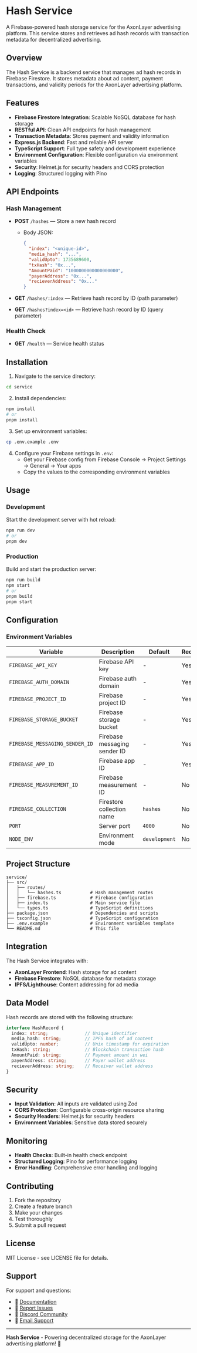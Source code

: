 # Hash Service

A Firebase-powered hash storage service for the AxonLayer advertising platform. This service stores and retrieves ad hash records with transaction metadata for decentralized advertising.

## Overview

The Hash Service is a backend service that manages ad hash records in Firebase Firestore. It stores metadata about ad content, payment transactions, and validity periods for the AxonLayer advertising platform.

## Features

- **Firebase Firestore Integration**: Scalable NoSQL database for hash storage
- **RESTful API**: Clean API endpoints for hash management
- **Transaction Metadata**: Stores payment and validity information
- **Express.js Backend**: Fast and reliable API server
- **TypeScript Support**: Full type safety and development experience
- **Environment Configuration**: Flexible configuration via environment variables
- **Security**: Helmet.js for security headers and CORS protection
- **Logging**: Structured logging with Pino

## API Endpoints

### Hash Management

- **POST** `/hashes` — Store a new hash record
  - Body JSON:
    ```json
    {
      "index": "<unique-id>",
      "media_hash": "...",
      "validUpto": 1735689600,
      "txHash": "0x...",
      "AmountPaid": "1000000000000000000",
      "payerAddress": "0x...",
      "recieverAddress": "0x..."
    }
    ```

- **GET** `/hashes/:index` — Retrieve hash record by ID (path parameter)
- **GET** `/hashes?index=<id>` — Retrieve hash record by ID (query parameter)

### Health Check

- **GET** `/health` — Service health status

## Installation

1. Navigate to the service directory:
```bash
cd service
```

2. Install dependencies:
```bash
npm install
# or
pnpm install
```

3. Set up environment variables:
```bash
cp .env.example .env
```

4. Configure your Firebase settings in `.env`:
   - Get your Firebase config from Firebase Console → Project Settings → General → Your apps
   - Copy the values to the corresponding environment variables

## Usage

### Development

Start the development server with hot reload:

```bash
npm run dev
# or
pnpm dev
```

### Production

Build and start the production server:

```bash
npm run build
npm start
# or
pnpm build
pnpm start
```

## Configuration

### Environment Variables

| Variable | Description | Default | Required |
|----------|-------------|---------|----------|
| `FIREBASE_API_KEY` | Firebase API key | - | Yes |
| `FIREBASE_AUTH_DOMAIN` | Firebase auth domain | - | Yes |
| `FIREBASE_PROJECT_ID` | Firebase project ID | - | Yes |
| `FIREBASE_STORAGE_BUCKET` | Firebase storage bucket | - | Yes |
| `FIREBASE_MESSAGING_SENDER_ID` | Firebase messaging sender ID | - | Yes |
| `FIREBASE_APP_ID` | Firebase app ID | - | Yes |
| `FIREBASE_MEASUREMENT_ID` | Firebase measurement ID | - | No |
| `FIREBASE_COLLECTION` | Firestore collection name | `hashes` | No |
| `PORT` | Server port | `4000` | No |
| `NODE_ENV` | Environment mode | `development` | No |

## Project Structure

```
service/
├── src/
│   ├── routes/
│   │   └── hashes.ts           # Hash management routes
│   ├── firebase.ts             # Firebase configuration
│   ├── index.ts                # Main service file
│   └── types.ts                # TypeScript definitions
├── package.json                # Dependencies and scripts
├── tsconfig.json               # TypeScript configuration
├── .env.example                # Environment variables template
└── README.md                   # This file
```

## Integration

The Hash Service integrates with:

- **AxonLayer Frontend**: Hash storage for ad content
- **Firebase Firestore**: NoSQL database for metadata storage
- **IPFS/Lighthouse**: Content addressing for ad media

## Data Model

Hash records are stored with the following structure:

```typescript
interface HashRecord {
  index: string;              // Unique identifier
  media_hash: string;         // IPFS hash of ad content
  validUpto: number;          // Unix timestamp for expiration
  txHash: string;             // Blockchain transaction hash
  AmountPaid: string;         // Payment amount in wei
  payerAddress: string;       // Payer wallet address
  recieverAddress: string;    // Receiver wallet address
}
```

## Security

- **Input Validation**: All inputs are validated using Zod
- **CORS Protection**: Configurable cross-origin resource sharing
- **Security Headers**: Helmet.js for security headers
- **Environment Variables**: Sensitive data stored securely

## Monitoring

- **Health Checks**: Built-in health check endpoint
- **Structured Logging**: Pino for performance logging
- **Error Handling**: Comprehensive error handling and logging

## Contributing

1. Fork the repository
2. Create a feature branch
3. Make your changes
4. Test thoroughly
5. Submit a pull request

## License

MIT License - see LICENSE file for details.

## Support

For support and questions:

- 📖 [Documentation](https://github.com/hatif03/axonlayer)
- 🐛 [Report Issues](https://github.com/hatif03/axonlayer/issues)
- 💬 [Discord Community](https://discord.gg/axonlayer)
- 📧 [Email Support](mailto:support@axonlayer.com)

---

**Hash Service** - Powering decentralized storage for the AxonLayer advertising platform! 🔗


